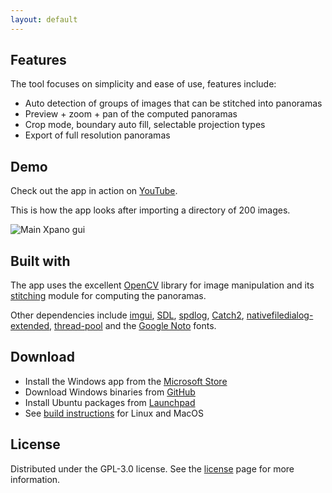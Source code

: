 ```yaml
---
layout: default
---
```


## Features

The tool focuses on simplicity and ease of use, features include:

- Auto detection of groups of images that can be stitched into panoramas
- Preview + zoom + pan of the computed panoramas
- Crop mode, boundary auto fill, selectable projection types
- Export of full resolution panoramas

## Demo

Check out the app in action on [YouTube](https://youtu.be/MyiTC3i1hK0).

This is how the app looks after importing a directory of 200 images.

![Main Xpano gui](https://raw.githubusercontent.com/krupkat/xpano/main/misc/screenshots/xpano.jpg)

## Built with

The app uses the excellent [OpenCV](https://opencv.org/) library for image manipulation and its [stitching](https://docs.opencv.org/4.x/d1/d46/group__stitching.html) module for computing the panoramas.

Other dependencies include [imgui](https://github.com/ocornut/imgui), [SDL](https://github.com/libsdl-org/SDL), [spdlog](https://github.com/gabime/spdlog/), [Catch2](https://github.com/catchorg/Catch2), [nativefiledialog-extended](https://github.com/btzy/nativefiledialog-extended), [thread-pool](https://github.com/bshoshany/thread-pool) and the [Google Noto](https://fonts.google.com/noto) fonts.

## Download

- Install the Windows app from the [Microsoft Store](https://www.microsoft.com/store/productId/9PGQ5X33L0SC)
- Download Windows binaries from [GitHub](https://github.com/krupkat/xpano/releases)
- Install Ubuntu packages from [Launchpad](https://launchpad.net/~krupkat/+archive/ubuntu/code)
- See [build instructions](https://github.com/krupkat/xpano#local-build) for Linux and MacOS

## License

Distributed under the GPL-3.0 license. See the [license](https://github.com/krupkat/xpano/blob/main/LICENSE) page for more information.
